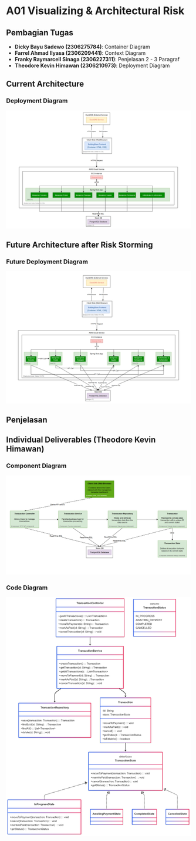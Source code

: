# A01 Visualizing & Architectural Risk

## Pembagian Tugas

- **Dicky Bayu Sadewo (2306275784)**: Container Diagram
- **Farrel Ahmad Ilyasa (2306209441)**: Context Diagram
- **Franky Raymarcell Sinaga (2306227311)**: Penjelasan 2 - 3 Paragraf
- **Theodore Kevin Himawan (2306210973)**: Deployment Diagram

## Current Architecture

### Deployment Diagram
![Deployment Diagram](deploymentdiagram1.png)

## Future Architecture after Risk Storming

### Future Deployment Diagram
![New Deployment Diagram](deploymentdiagram2.png)

## Penjelasan

## Individual Deliverables (Theodore Kevin Himawan)

### Component Diagram
![Component Diagram](componentdiagramkevin.png)

### Code Diagram
![Code Diagram](codediagramkevin.png)
